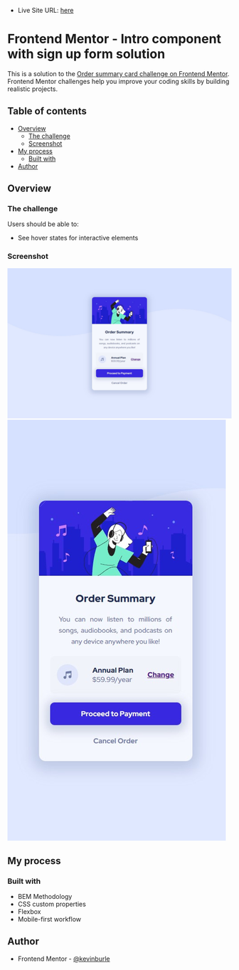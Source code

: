 - Live Site URL: [here](https://kevinburle.github.io/order-summary-component_FEM/)

# Frontend Mentor - Intro component with sign up form solution

This is a solution to the [Order summary card challenge on Frontend Mentor](https://www.frontendmentor.io/challenges/order-summary-component-QlPmajDUj). Frontend Mentor challenges help you improve your coding skills by building realistic projects.

## Table of contents

- [Overview](#overview)
  - [The challenge](#the-challenge)
  - [Screenshot](#screenshot)
- [My process](#my-process)
  - [Built with](#built-with)
- [Author](#author)

## Overview

### The challenge

Users should be able to:

- See hover states for interactive elements

### Screenshot

![](screenshots/desktop.jpg)
![](screenshots/mobile.jpg)

## My process

### Built with

- BEM Methodology
- CSS custom properties
- Flexbox
- Mobile-first workflow

## Author

- Frontend Mentor - [@kevinburle](https://www.frontendmentor.io/profile/kevinburle)

